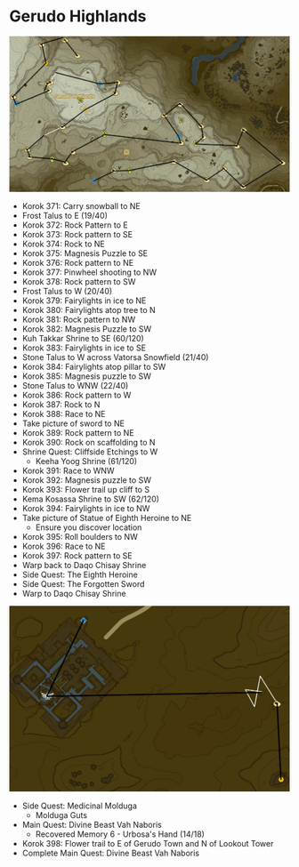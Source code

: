 # Gerudo Highlands

![Gerudo1](images/Gerudo1.PNG)

* Korok 371: Carry snowball to NE
* Frost Talus to E (19/40)
* Korok 372: Rock Pattern to E
* Korok 373: Rock pattern to SE
* Korok 374: Rock to NE
* Korok 375: Magnesis Puzzle to SE
* Korok 376: Rock pattern to NE
* Korok 377: Pinwheel shooting to NW
* Korok 378: Rock pattern to SW
* Frost Talus to W (20/40)
* Korok 379: Fairylights in ice to NE
* Korok 380: Fairylights atop tree to N
* Korok 381: Rock pattern to NW
* Korok 382: Magnesis Puzzle to SW
* Kuh Takkar Shrine to SE (60/120)
* Korok 383: Fairylights in ice to SE
* Stone Talus to W across Vatorsa Snowfield (21/40)
* Korok 384: Fairylights atop pillar to SW
* Korok 385: Magnesis puzzle to SW
* Stone Talus to WNW (22/40)
* Korok 386: Rock pattern to W
* Korok 387: Rock to N
* Korok 388: Race to NE
* Take picture of sword to NE
* Korok 389: Rock pattern to NE
* Korok 390: Rock on scaffolding to N
* Shrine Quest: Cliffside Etchings to W
  * Keeha Yoog Shrine (61/120)
* Korok 391: Race to WNW
* Korok 392: Magnesis puzzle to SW
* Korok 393: Flower trail up cliff to S
* Kema Kosassa Shrine to SW (62/120)
* Korok 394: Fairylights in ice to NW
* Take picture of Statue of Eighth Heroine to NE
  * Ensure you discover location
* Korok 395: Roll boulders to NW
* Korok 396: Race to NE
* Korok 397: Rock pattern to SE
* Warp back to Daqo Chisay Shrine
* Side Quest: The Eighth Heroine
* Side Quest: The Forgotten Sword
* Warp to Daqo Chisay Shrine

![Gerudo1](images/Gerudo2.PNG)

* Side Quest: Medicinal Molduga
  * Molduga Guts
* Main Quest: Divine Beast Vah Naboris
  * Recovered Memory 6 - Urbosa's Hand (14/18)
* Korok 398: Flower trail to E of Gerudo Town and N of Lookout Tower
* Complete Main Quest: Divine Beast Vah Naboris
